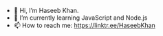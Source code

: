 - 👋 Hi, I’m Haseeb Khan.
- 🌱 I’m currently learning JavaScript and Node.js
- 📫 How to reach me: https://linktr.ee/HaseebKhan
